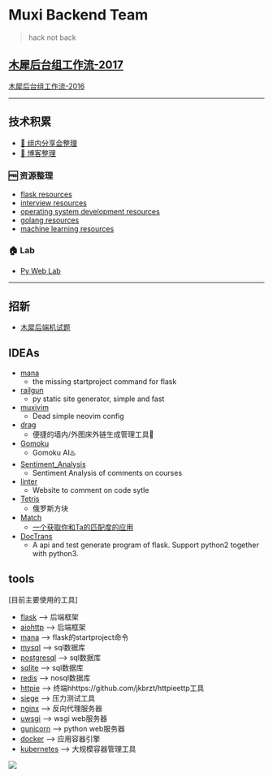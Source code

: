 # Muxi Backend Team

> hack not back

## [木犀后台组工作流-2017](http://zxc0328.github.io/2017/06/05/muxi-be-workflow/)

[木犀后台组工作流-2016](https://neo1218.github.io/muxi-backend-workflow/)

<hr/>

## 技术积累

* [📝 组内分享会整理](https://github.com/muxih4ck/Workshop-And-Conference)
* [📒 博客整理](https://github.com/muxih4ck/Blogs)

### 🆓 资源整理

+ [flask resources](https://github.com/muxih4ck/Flask-Resources)
+ [interview resources](https://github.com/muxih4ck/Interview-Resources)
+ [operating system development resources](https://github.com/muxih4ck/osr)
+ [golang resources](https://github.com/Golang-Learning)
+ [machine learning resources](https://github.com/Machine-Learninger)

### 🏠 Lab

+ [Py Web Lab](https://github.com/muxih4ck/py_web_lab)

<hr/>

## 招新

+ [木犀后端机试题](https://github.com/muxih4ck/test)

## IDEAs

+ [mana](https://github.com/neo1218/mana)
    - the missing startproject command for flask 
+ [railgun](https://github.com/neo1218/railgun)
    - py static site generator, simple and fast
+ [muxivim](https://github.com/neo1218/MuxiVim)
    - Dead simple neovim config
+ [drag](https://github.com/bHps2016/Drag)
    - 便捷的墙内/外图床外链生成管理工具🔧
+ [Gomoku](https://github.com/kasheemlew/Gomoku)
    - Gomoku AI♨️
+ [Sentiment_Analysis](https://github.com/kasheemlew/Sentiment_Analysis)
    - Sentiment Analysis of comments on courses
+ [linter](https://github.com/kasheemlew/linter)
    - Website to comment on code sytle
+ [Tetris](https://github.com/RoseOu/Tetris)
    - 俄罗斯方块
+ [Match](https://github.com/RoseOu/Match)
    - [一个获取你和Ta的匹配度的应用](http://120.24.4.254:5555/)
+ [DocTrans](https://github.com/Humbertzhang/DocTrans.git)
    - A api and test generate program of flask. Support python2 together with python3.

## tools

[目前主要使用的工具]

+ [flask](https://github.com/mitsuhiko/flask)  --> 后端框架
+ [aiohttp](https://github.com/aio-libs/aiohttp)  --> 后端框架
+ [mana](https://github.com/neo1218/mana)  --> flask的startproject命令
+ [mysql](https://www.mysql.com)  --> sql数据库
+ [postgresql](http://www.postgresql.org)  --> sql数据库
+ [sqlite](http://sqlite.org)  --> sql数据库
+ [redis](https://github.com/antirez/redis)  --> nosql数据库
+ [httpie](https://github.zom/)  --> 终端hhttps://github.com/jkbrzt/httpieettp工具
+ [siege](https://github.com/JoeDog/siege)  --> 压力测试工具
+ [nginx](http://nginx.org)  --> 反向代理服务器
+ [uwsgi](https://github.com/unbit/uwsgi)  -->  wsgi web服务器
+ [gunicorn](https://github.com/benoitc/gunicorn)  --> python web服务器
+ [docker](https://github.com/moby/moby)  --> 应用容器引擎
+ [kubernetes](https://github.com/kubernetes/kubernetes) --> 大规模容器管理工具

![](https://avatars0.githubusercontent.com/u/24355973?v=3&s=200)
